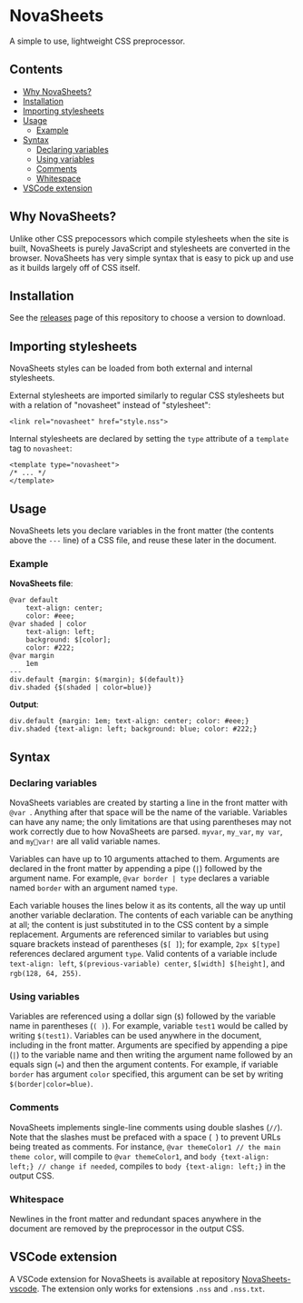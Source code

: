 # NovaSheets

A simple to use, lightweight CSS preprocessor.

## Contents
- [Why NovaSheets?](#why-novasheets)
- [Installation](#installation)
- [Importing stylesheets](#inporting-stylesheets)
- [Usage](#usage)
  - [Example](#example)
- [Syntax](#syntax)
  - [Declaring variables](#declaring-variables)
  - [Using variables](#using-variables)
  - [Comments](#comments)
  - [Whitespace](#whitespace)
 - [VSCode extension](#vscode-extension)

## Why NovaSheets?

Unlike other CSS prepocessors which compile stylesheets when the site is built, NovaSheets is purely JavaScript and stylesheets are converted in the browser. NovaSheets has very simple syntax that is easy to pick up and use as it builds largely off of CSS itself.

## Installation

See the [releases](https://github.com/Nixinova/NovaSheets/releases) page of this repository to choose a version to download.

## Importing stylesheets
NovaSheets styles can be loaded from both external and internal stylesheets.

External stylesheets are imported similarly to regular CSS stylesheets but with a relation of "novasheet" instead of "stylesheet":
```
<link rel="novasheet" href="style.nss">
```

Internal stylesheets are declared by setting the `type` attribute of a `template` tag to `novasheet`:
```
<template type="novasheet">
/* ... */
</template>
```

## Usage

NovaSheets lets you declare variables in the front matter (the contents above the `---` line) of a CSS file, and reuse these later in the document.

### Example

**NovaSheets file**:

```
@var default
    text-align: center;
    color: #eee;
@var shaded | color
    text-align: left;
    background: $[color];
    color: #222;
@var margin
    1em
---
div.default {margin: $(margin); $(default)}
div.shaded {$(shaded | color=blue)}
```

**Output**:
```
div.default {margin: 1em; text-align: center; color: #eee;}
div.shaded {text-align: left; background: blue; color: #222;}
```

## Syntax

### Declaring variables

NovaSheets variables are created by starting a line in the front matter with `@var `. Anything after that space will be the name of the variable. Variables can have any name; the only limitations are that using parentheses may not work correctly due to how NovaSheets are parsed. `myvar`, `my_var`, `my var`, and `my🦀var!` are all valid variable names.

Variables can have up to 10 arguments attached to them. Arguments are declared in the front matter by appending a pipe (`|`) followed by the argument name. For example, `@var border | type` declares a variable named `border` with an argument named `type`.

Each variable houses the lines below it as its contents, all the way up until another variable declaration. The contents of each variable can be anything at all; the content is just substituted in to the CSS content by a simple replacement. Arguments are referenced similar to variables but using square brackets instead of parentheses (`$[ ]`); for example, `2px $[type]` references declared argument `type`. Valid contents of a variable include `text-align: left`, `$(previous-variable) center`, `$[width] $[height]`, and `rgb(128, 64, 255)`.

### Using variables

Variables are referenced using a dollar sign (`$`) followed by the variable name in parentheses (`( )`). For example, variable `test1` would be called by writing `$(test1)`. Variables can be used anywhere in the document, including in the front matter. Arguments are specified by appending a pipe (`|`) to the variable name and then writing the argument name followed by an equals sign (`=`) and then the argument contents. For example, if variable `border` has argument `color` specified, this argument can be set by writing `$(border|color=blue)`.

### Comments

NovaSheets implements single-line comments using double slashes (`//`). Note that the slashes must be prefaced with a space (` `) to prevent URLs being treated as comments. For instance, `@var themeColor1 // the main theme color`, will compile to `@var themeColor1`, and `body {text-align: left;} // change if needed`, compiles to `body {text-align: left;}` in the output CSS.

### Whitespace

Newlines in the front matter and redundant spaces anywhere in the document are removed by the preprocessor in the output CSS.

## VSCode extension
A VSCode extension for NovaSheets is available at repository [NovaSheets-vscode](https://github.com/Nixinova/NovaSheets-vscode). The extension only works for extensions `.nss` and `.nss.txt`.
